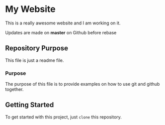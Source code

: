 # My Website

This is a really awesome website and I am working on it.

Updates are made on __master__ on Github before rebase

## Repository Purpose

This file is just a readme file.

### Purpose

The purpose of this file is to provide examples on how to use git and github together.

## Getting Started

To get started with this project, just `clone` this repository.
